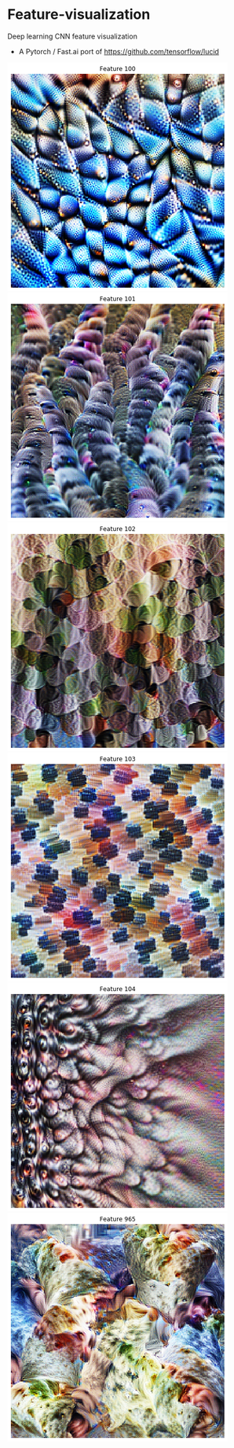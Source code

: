 # Feature-visualization
Deep learning CNN feature visualization
- A Pytorch / Fast.ai port of https://github.com/tensorflow/lucid

![](0.png)
![](1.png)
![](2.png)
![](3.png)
![](4.png)
![](5.png)
